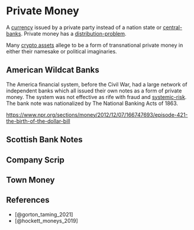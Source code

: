 # Private Money

A [currency](currency.md) issued by a private party instead of a nation state or [central-banks](central-banks.md). Private money has a [distribution-problem](distribution-problem.md). 

Many [crypto assets](cryptoasset.md) allege to be a form of transnational private money in either their namesake or political imaginaries.

## American Wildcat Banks

The America financial system, before the Civil War, had a large network of independent banks which all issued their own notes as a form of private money. The system was not effective as rife with fraud and [systemic-risk](systemic-risk.md). The bank note was nationalized by The National Banking Acts of 1863.

https://www.npr.org/sections/money/2012/12/07/166747693/episode-421-the-birth-of-the-dollar-bill

## Scottish Bank Notes

## Company Scrip

## Town Money

## References

* [@gorton_taming_2021]
* [@hockett_moneys_2019]